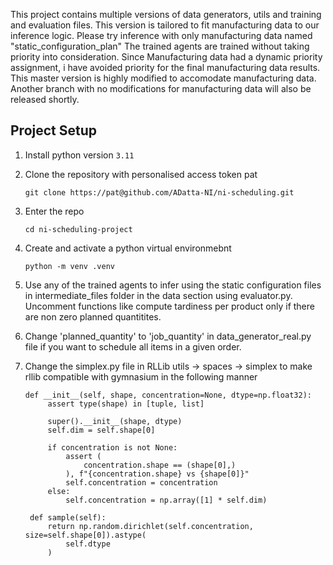 This project contains multiple versions of data generators, utils and training and evaluation files. This version is tailored to fit manufacturing data to our inference logic. Please try inference with only manufacturing data named "static_configuration_plan" 
The trained agents are trained without taking priority into consideration. Since Manufacturing data had a dynamic priority assignment, i have avoided priority for the final manufacturing data results. 
This master version is highly modified to accomodate manufacturing data. 
Another branch with no modifications for manufacturing data will also be released shortly. 


## Project Setup

1. Install python version `3.11`
2. Clone the repository with personalised access token pat
   ```
   git clone https://pat@github.com/ADatta-NI/ni-scheduling.git
   ```
3. Enter the repo
   ```
   cd ni-scheduling-project
   ```
4. Create and activate a python virtual environmebnt
   ```
   python -m venv .venv

5. Use any of the trained agents to infer using the static configuration files in intermediate_files folder in the data section
   using evaluator.py. Uncomment functions like compute tardiness per product only if there are non zero planned quantitites.

6. Change 'planned_quantity' to 'job_quantity'  in data_generator_real.py  file if you want to schedule all items in a given order.

7. Change the simplex.py file in RLLib utils -> spaces -> simplex to make rllib compatible with gymnasium in the following manner
   ```
   def __init__(self, shape, concentration=None, dtype=np.float32):
        assert type(shape) in [tuple, list]

        super().__init__(shape, dtype)
        self.dim = self.shape[0]

        if concentration is not None:
            assert (
                concentration.shape == (shape[0],)
            ), f"{concentration.shape} vs {shape[0]}"
            self.concentration = concentration
        else:
            self.concentration = np.array([1] * self.dim)

    def sample(self):
        return np.random.dirichlet(self.concentration, size=self.shape[0]).astype(
            self.dtype
        )

